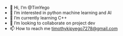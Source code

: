 - 👋 Hi, I’m @TimYego
- 👀 I’m interested in python machine learning and AI 
- 🌱 I’m currently learning C++
- 💞️ I’m looking to collaborate on project dev
- 📫 How to reach me timothykipyego7278@gmail.com

<!---
TimYego/TimYego is a ✨ special ✨ repository because its `README.md` (this file) appears on your GitHub profile.
You can click the Preview link to take a look at your changes.
--->
